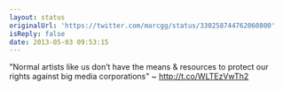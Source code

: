 ```yaml
---
layout: status
originalUrl: 'https://twitter.com/marcgg/status/330258744762060800'
isReply: false
date: 2013-05-03 09:53:15
---
```


"Normal artists like us don’t have the means &amp; resources to protect our rights against big media corporations" ~ http://t.co/WLTEzVwTh2

